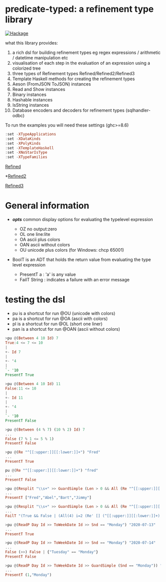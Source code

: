 # predicate-typed: a refinement type library

[![Hackage](https://img.shields.io/hackage/v/predicate-typed.svg?colorB=5d0ef0&style=flat)](https://hackage.haskell.org/package/predicate-typed)

what this library provides:
1. a rich dsl for building refinement types eg regex expressions / arithmetic / datetime manipulation etc
1. visualisation of each step in the evaluation of an expression using a colorized tree
1. three types of Refinement types Refined/Refined2/Refined3
1. Template Haskell methods for creating the refinement types
1. Aeson (FromJSON ToJSON) instances
1. Read and Show instances
1. Binary instances
1. Hashable instances
1. IsString instances
1. Database encoders and decoders for refinement types (sqlhandler-odbc)

To run the examples you will need these settings (ghc>=8.6)
```haskell
:set -XTypeApplications
:set -XDataKinds
:set -XPolyKinds
:set -XTemplateHaskell
:set -XNoStarIsType
:set -XTypeFamilies
```

[Refined](Refined.md)

*[Refined2](Refined2.md)

[Refined3](Refined3.md)

# General information

* **_opts_** common display options for evaluating the typelevel expression
  * OZ no output:zero
  * OL one line:lite
  * OA ascii plus colors
  * OAN ascii without colors
  * OU unicode plus colors (for Windows: chcp 65001)

* BoolT is an ADT that holds the return value from evaluating the type level expression
   * PresentT a : 'a' is any value
   * FailT String : indicates a failure with an error message

# testing the dsl

 * pu  is a shortcut for run @OU  (unicode with colors)
 * pa  is a shortcut for run @OA  (ascii with colors)
 * pl  is a shortcut for run @OL  (short one liner)
 * pan is a shortcut for run @OAN (ascii without colors)

```haskell
>pu @(Between 4 10 Id) 7
True:4 <= 7 <= 10
|
+- Id 7
|
+- '4
|
`- '10
PresentT True
```

```haskell
>pu @(Between 4 10 Id) 11
False:11 <= 10
|
+- Id 11
|
+- '4
|
`- '10
PresentT False
```

```haskell
>pu @(Between (4 % 7) (10 % 2) Id) 7
...
False (7 % 1 <= 5 % 1)
PresentT False
```

```haskell
>pu @(Re "^[[:upper:]][[:lower:]]+") "Fred"
...
PresentT True
```

```haskell
pu @(Re "^[[:upper:]][[:lower:]]+") "fred"
...
PresentT False
```

```haskell
>pu @(Resplit "\\s+" >> GuardSimple (Len > 0 && All (Re "^[[:upper:]][[:lower:]]+"))) "Fred Abel Bart Jimmy"
...
PresentT ["Fred","Abel","Bart","Jimmy"]
```

```haskell
>pu @(Resplit "\\s+" >> GuardSimple (Len > 0 && All (Re "^[[:upper:]][[:lower:]]+"))) "Fred Abel bart Jimmy"
...
FailT "(True && False | (All(4) i=2 (Re' [] (^[[:upper:]][[:lower:]]+) | bart)))"
```

```haskell
>pu @(ReadP Day Id >> ToWeekDate Id >> Snd == "Monday") "2020-07-13"
...
PresentT True
```

```haskell
>pu @(ReadP Day Id >> ToWeekDate Id >> Snd == "Monday") "2020-07-14"
...
False (>>) False | {"Tuesday" == "Monday"}
PresentT False
```

```haskell
>pu @(ReadP Day Id >> ToWeekDate Id >> GuardSimple (Snd == "Monday")) "2020-07-13"
...
PresentT (1,"Monday")
```


